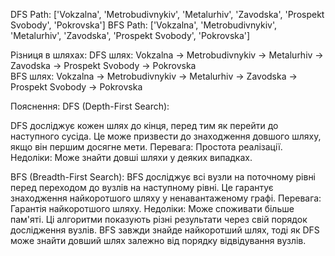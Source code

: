 DFS Path: ['Vokzalna', 'Metrobudivnykiv', 'Metalurhiv', 'Zavodska', 'Prospekt Svobody', 'Pokrovska']
BFS Path: ['Vokzalna', 'Metrobudivnykiv', 'Metalurhiv', 'Zavodska', 'Prospekt Svobody', 'Pokrovska']

Різниця в шляхах:
DFS шлях: Vokzalna -> Metrobudivnykiv -> Metalurhiv -> Zavodska -> Prospekt Svobody -> Pokrovska    
BFS шлях: Vokzalna -> Metrobudivnykiv -> Metalurhiv -> Zavodska -> Prospekt Svobody -> Pokrovska   

Пояснення:
DFS (Depth-First Search):

DFS досліджує кожен шлях до кінця, перед тим як перейти до наступного сусіда.
Це може призвести до знаходження довшого шляху, якщо він першим досягне мети.
Перевага: Простота реалізації. Недоліки: Може знайти довші шляхи у деяких випадках.

BFS (Breadth-First Search):
BFS досліджує всі вузли на поточному рівні перед переходом до вузлів на наступному рівні.
Це гарантує знаходження найкоротшого шляху у ненавантаженому графі.
Перевага: Гарантія найкоротшого шляху. Недоліки: Може споживати більше пам'яті.
Ці алгоритми показують різні результати через свій порядок дослідження вузлів. BFS завжди знайде найкоротший шлях, тоді як DFS може знайти довший шлях залежно від порядку відвідування вузлів.